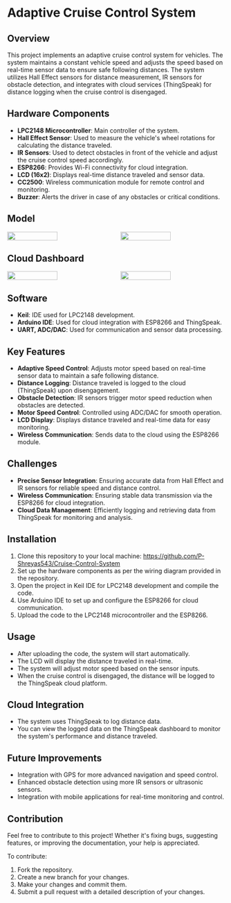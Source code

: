 # Adaptive Cruise Control System

## Overview

This project implements an adaptive cruise control system for vehicles. The system maintains a constant vehicle speed and adjusts the speed based on real-time sensor data to ensure safe following distances. The system utilizes Hall Effect sensors for distance measurement, IR sensors for obstacle detection, and integrates with cloud services (ThingSpeak) for distance logging when the cruise control is disengaged.

## Hardware Components

- **LPC2148 Microcontroller**: Main controller of the system.
- **Hall Effect Sensor**: Used to measure the vehicle's wheel rotations for calculating the distance traveled.
- **IR Sensors**: Used to detect obstacles in front of the vehicle and adjust the cruise control speed accordingly.
- **ESP8266**: Provides Wi-Fi connectivity for cloud integration.
- **LCD (16x2)**: Displays real-time distance traveled and sensor data.
- **CC2500**: Wireless communication module for remote control and monitoring.
- **Buzzer**: Alerts the driver in case of any obstacles or critical conditions.

## Model

<div style="display: flex; justify-content: space-between;">
  <img src="https://github.com/user-attachments/assets/3ebbf005-f449-4e89-b1e3-5a534347fc20" width="48%" />
  <img src="https://github.com/user-attachments/assets/ca284875-acdc-4054-a0de-0706b814ca53" width="48%" />
</div>

## Cloud Dashboard

<div style="display: flex; justify-content: space-between;">
  <img src="https://github.com/user-attachments/assets/3b70a224-c6e2-4cc2-a265-dec3e0570349" width="48%" />
  <img src="https://github.com/user-attachments/assets/fd148bae-8a61-41c3-8111-e08d49f7ead3" width="48%" />
</div>

## Software

- **Keil**: IDE used for LPC2148 development.
- **Arduino IDE**: Used for cloud integration with ESP8266 and ThingSpeak.
- **UART, ADC/DAC**: Used for communication and sensor data processing.

## Key Features

- **Adaptive Speed Control**: Adjusts motor speed based on real-time sensor data to maintain a safe following distance.
- **Distance Logging**: Distance traveled is logged to the cloud (ThingSpeak) upon disengagement.
- **Obstacle Detection**: IR sensors trigger motor speed reduction when obstacles are detected.
- **Motor Speed Control**: Controlled using ADC/DAC for smooth operation.
- **LCD Display**: Displays distance traveled and real-time data for easy monitoring.
- **Wireless Communication**: Sends data to the cloud using the ESP8266 module.

## Challenges

- **Precise Sensor Integration**: Ensuring accurate data from Hall Effect and IR sensors for reliable speed and distance control.
- **Wireless Communication**: Ensuring stable data transmission via the ESP8266 for cloud integration.
- **Cloud Data Management**: Efficiently logging and retrieving data from ThingSpeak for monitoring and analysis.

## Installation

1. Clone this repository to your local machine: https://github.com/P-Shreyas543/Cruise-Control-System
2. Set up the hardware components as per the wiring diagram provided in the repository.
3. Open the project in Keil IDE for LPC2148 development and compile the code.
4. Use Arduino IDE to set up and configure the ESP8266 for cloud communication.
5. Upload the code to the LPC2148 microcontroller and the ESP8266.

## Usage

- After uploading the code, the system will start automatically.
- The LCD will display the distance traveled in real-time.
- The system will adjust motor speed based on the sensor inputs.
- When the cruise control is disengaged, the distance will be logged to the ThingSpeak cloud platform.

## Cloud Integration

- The system uses ThingSpeak to log distance data.
- You can view the logged data on the ThingSpeak dashboard to monitor the system's performance and distance traveled.

## Future Improvements

- Integration with GPS for more advanced navigation and speed control.
- Enhanced obstacle detection using more IR sensors or ultrasonic sensors.
- Integration with mobile applications for real-time monitoring and control.

## Contribution

Feel free to contribute to this project! Whether it's fixing bugs, suggesting features, or improving the documentation, your help is appreciated.

To contribute:
1. Fork the repository.
2. Create a new branch for your changes.
3. Make your changes and commit them.
4. Submit a pull request with a detailed description of your changes.

